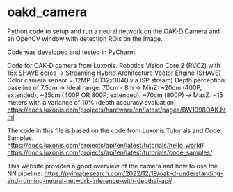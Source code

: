 # oakd_camera
Python code to setup and run a neural network on the OAK-D Camera and an OpenCV window with detection ROIs on the image.

Code was developed and tested in PyCharm.

Code for OAK-D camera from Luxonis.
Robotics Vision Core 2 (RVC2) with 16x SHAVE cores
 -> Streaming Hybrid Architecture Vector Engine (SHAVE)
Color camera sensor = 12MP (4032x3040 via ISP stream)
Depth perception: baseline of 7.5cm
 -> Ideal range: 70cm - 8m
 -> MinZ: ~20cm (400P, extended), ~35cm (400P OR 800P, extended), ~70cm (800P)
 -> MaxZ: ~15 meters with a variance of 10% (depth accuracy evaluation)
https://docs.luxonis.com/projects/hardware/en/latest/pages/BW1098OAK.html

The code in this file is based on the code from Luxonis Tutorials and Code Samples.
https://docs.luxonis.com/projects/api/en/latest/tutorials/hello_world/
https://docs.luxonis.com/projects/api/en/latest/tutorials/code_samples/

This website provides a good overview of the camera and how to use the NN pipeline.
https://pyimagesearch.com/2022/12/19/oak-d-understanding-and-running-neural-network-inference-with-depthai-api/
